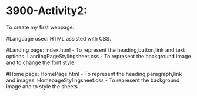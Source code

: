# 3900-Activity2:
To create my first webpage.

#Language used:
HTML assisted with CSS.

#Landing page:
index.html - To represent the heading,button,link and text options.
LandingPageStylingsheet.css - To represent the background image and to change the font style.

#Home page:
HomePage.html - To represent the heading,paragraph,link and images.
HomepageStylingsheet.css - To represent the background image and to style the sheets.
